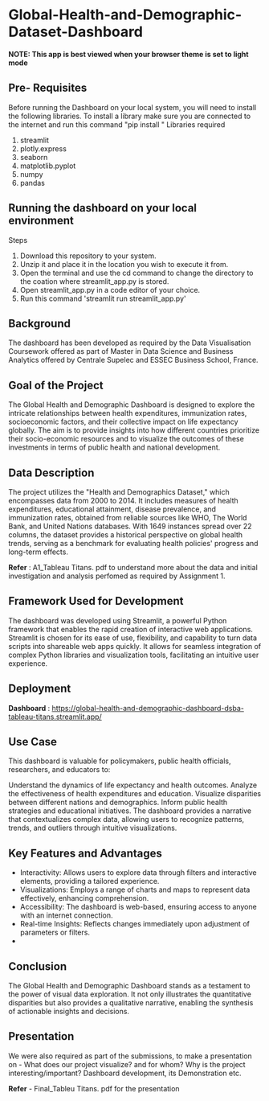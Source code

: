 # Global-Health-and-Demographic-Dataset-Dashboard

<b> NOTE: This app is best viewed when your browser theme is set to light mode </b>

## Pre- Requisites
Before running the Dashboard on your local system, you will need to install the following libraries.
To install a library make sure you are connected to the internet and run this command "pip install <insert name of library>"
Libraries required
1) streamlit
2) plotly.express
3) seaborn
4) matplotlib.pyplot
5) numpy
6) pandas

## Running the dashboard on your local environment
Steps
1) Download this repository to your system.
2) Unzip it and place it in the location you wish to execute it from.
3) Open the terminal and use the cd command to change the directory to the coation where streamlit_app.py is stored.
4) Open streamlit_app.py in a code editor of your choice.
5)  Run this command 'streamlit run streamlit_app.py'

## Background
The dashboard has been developed as required by the Data Visualisation Coursework offered as part of Master in Data Science and Business Analytics offered by Centrale Supelec and ESSEC Business School, France.

## Goal of the Project
The Global Health and Demographic Dashboard is designed to explore the intricate relationships between health expenditures, immunization rates, socioeconomic factors, and their collective impact on life expectancy globally. The aim is to provide insights into how different countries prioritize their socio-economic resources and to visualize the outcomes of these investments in terms of public health and national development.

## Data Description
The project utilizes the "Health and Demographics Dataset," which encompasses data from 2000 to 2014. It includes measures of health expenditures, educational attainment, disease prevalence, and immunization rates, obtained from reliable sources like WHO, The World Bank, and United Nations databases. With 1649 instances spread over 22 columns, the dataset provides a historical perspective on global health trends, serving as a benchmark for evaluating health policies' progress and long-term effects.

**Refer** : A1_Tableau Titans. pdf to understand more about the data and initial investigation and analysis perfomed as required by Assignment 1.

## Framework Used for Development
The dashboard was developed using Streamlit, a powerful Python framework that enables the rapid creation of interactive web applications. Streamlit is chosen for its ease of use, flexibility, and capability to turn data scripts into shareable web apps quickly. It allows for seamless integration of complex Python libraries and visualization tools, facilitating an intuitive user experience.

## Deployment
**Dashboard** : https://global-health-and-demographic-dashboard-dsba-tableau-titans.streamlit.app/

## Use Case
This dashboard is valuable for policymakers, public health officials, researchers, and educators to:

Understand the dynamics of life expectancy and health outcomes.
Analyze the effectiveness of health expenditures and education.
Visualize disparities between different nations and demographics.
Inform public health strategies and educational initiatives.
The dashboard provides a narrative that contextualizes complex data, allowing users to recognize patterns, trends, and outliers through intuitive visualizations.

## Key Features and Advantages
- Interactivity: Allows users to explore data through filters and interactive elements, providing a tailored experience.
- Visualizations: Employs a range of charts and maps to represent data effectively, enhancing comprehension.
- Accessibility: The dashboard is web-based, ensuring access to anyone with an internet connection.
- Real-time Insights: Reflects changes immediately upon adjustment of parameters or filters.
- 
## Conclusion
The Global Health and Demographic Dashboard stands as a testament to the power of visual data exploration. It not only illustrates the quantitative disparities but also provides a qualitative narrative, enabling the synthesis of actionable insights and decisions.

## Presentation
We were also required as part of the submissions, to make a presentation on - What does our project visualize? and for whom? Why is the project interesting/important?
Dashboard development, its Demonstration etc.

**Refer** - Final_Tableu Titans. pdf for the presentation
